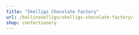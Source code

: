 ```yaml
---
title: "Skelligs Chocolate Factory"
url: /ballinskelligs/skelligs-chocolate-factory/
shop: confectionery
---
```

